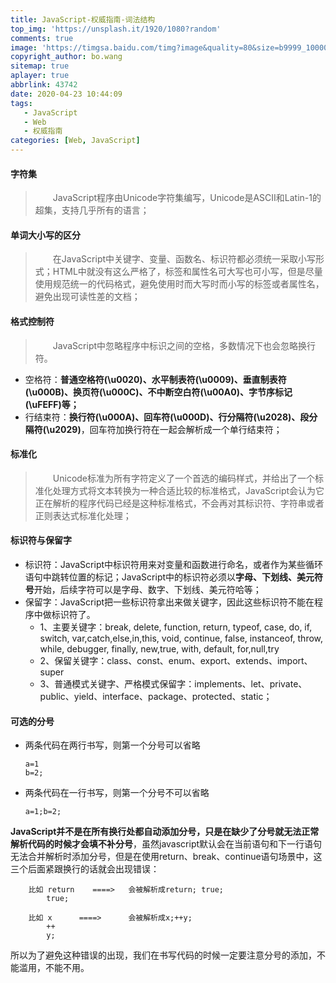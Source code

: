 ```yaml
---
title: JavaScript-权威指南-词法结构
top_img: 'https://unsplash.it/1920/1080?random'
comments: true
image: 'https://timgsa.baidu.com/timg?image&quality=80&size=b9999_10000&sec=1604207586042&di=50261aaaa84079ab5fa1787c10264d4a&imgtype=0&src=http%3A%2F%2Fimage12.bookschina.com%2F2012%2F20120609%2F5524565.jpg'
copyright_author: bo.wang
sitemap: true
aplayer: true
abbrlink: 43742
date: 2020-04-23 10:44:09
tags:
   - JavaScript
   - Web
   - 权威指南
categories: [Web, JavaScript]
---
```


#### 字符集
>&emsp;&emsp;JavaScript程序由Unicode字符集编写，Unicode是ASCII和Latin-1的超集，支持几乎所有的语言；

#### 单词大小写的区分
>&emsp;&emsp;在JavaScript中关键字、变量、函数名、标识符都必须统一采取小写形式；HTML中就没有这么严格了，标签和属性名可大写也可小写，但是尽量使用规范统一的代码格式，避免使用时而大写时而小写的标签或者属性名，避免出现可读性差的文档；

#### 格式控制符
>&emsp;&emsp;JavaScript中忽略程序中标识之间的空格，多数情况下也会忽略换行符。
- 空格符：**普通空格符(\u0020)、水平制表符(\u0009)、垂直制表符(\u000B)、换页符(\u000C)、不中断空白符(\u00A0)、字节序标记(\uFEFF)等；**
- 行结束符：**换行符(\u000A)、回车符(\u000D)、行分隔符(\u2028)、段分隔符(\u2029)**，回车符加换行符在一起会解析成一个单行结束符；

#### 标准化
>&emsp;&emsp;Unicode标准为所有字符定义了一个首选的编码样式，并给出了一个标准化处理方式将文本转换为一种合适比较的标准格式，JavaScript会认为它正在解析的程序代码已经是这种标准格式，不会再对其标识符、字符串或者正则表达式标准化处理；

#### 标识符与保留字

- 标识符：JavaScript中标识符用来对变量和函数进行命名，或者作为某些循环语句中跳转位置的标记；JavaScript中的标识符必须以**字母、下划线、美元符号**开始，后续字符可以是字母、数字、下划线、美元符哈等；
- 保留字：JavaScript把一些标识符拿出来做关键字，因此这些标识符不能在程序中做标识符了。
    - 1、主要关键字：break, delete,  function, return,  typeof, case, do, if, switch,  var,catch,else,in,this,    void,  continue,  false,    instanceof,  throw,   while,  debugger,  finally,  new,true,    with,   default,   for,null,try            
    - 2、保留关键字：class、const、enum、export、extends、import、super
    - 3、普通模式关键字、严格模式保留字：implements、let、private、public、yield、interface、package、protected、static；    

#### 可选的分号
- 两条代码在两行书写，则第一个分号可以省略
  ```
  a=1
  b=2;
  ```
- 两条代码在一行书写，则第一个分号不可以省略
  ```
  a=1;b=2;
  ```
**JavaScript并不是在所有换行处都自动添加分号，只是在缺少了分号就无法正常解析代码的时候才会填不补分号**，虽然javascript默认会在当前语句和下一行语句无法合并解析时添加分号，但是在使用return、break、continue语句场景中，这三个后面紧跟换行的话就会出现错误：
```
    比如 return    ====>   会被解析成return; true;  
        true;                       
    
    比如 x      ====>      会被解析成x;++y;
        ++
        y;                                    
```
所以为了避免这种错误的出现，我们在书写代码的时候一定要注意分号的添加，不能滥用，不能不用。
          
